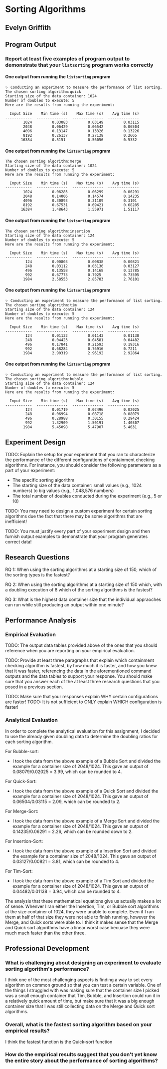 # Sorting Algorithms

## Evelyn Griffith

## Program Output

### Report at least five examples of program output to demonstrate that your `listsorting` program works correctly

#### One output from running the `listsorting` program

```
✨ Conducting an experiment to measure the performance of list sorting.
The chosen sorting algorithm:quick
Starting size of the data container: 1024
Number of doubles to execute: 5
Here are the results from running the experiment:

  Input Size    Min time (s)    Max time (s)    Avg time (s)
------------  --------------  --------------  --------------
        1024         0.03083         0.03149         0.03115
        2048         0.06429         0.06542         0.06504
        4096         0.13147         0.13326         0.13226
        8192         0.26137         0.27138         0.2665
       16384         0.5151          0.56056         0.5332
```

#### One output from running the `listsorting` program

```✨ Conducting an experiment to measure the performance of list sorting.
The chosen sorting algorithm:merge
Starting size of the data container: 1024
Number of doubles to execute: 5
Here are the results from running the experiment:

  Input Size    Min time (s)    Max time (s)    Avg time (s)
------------  --------------  --------------  --------------
        1024         0.06285         0.06299         0.06291
        2048         0.14006         0.14574         0.14235
        4096         0.30893         0.31109         0.3101
        8192         0.67531         0.69421         0.68285
       16384         1.48643         1.55971         1.51117
```

#### One output from running the `listsorting` program

```✨ Conducting an experiment to measure the performance of list sorting.
The chosen sorting algorithm:insertion
Starting size of the data container: 124
Number of doubles to execute: 5
Here are the results from running the experiment:

  Input Size    Min time (s)    Max time (s)    Avg time (s)
------------  --------------  --------------  --------------
         124         0.00803         0.00838         0.00821
         248         0.03112         0.03136         0.03127
         496         0.13558         0.14168         0.13785
         992         0.67773         0.7925          0.73595
        1984         2.58553         2.85783         2.76101
```

#### One output from running the `listsorting` program

```
✨ Conducting an experiment to measure the performance of list sorting.
The chosen sorting algorithm:tim
Starting size of the data container: 124
Number of doubles to execute: 5
Here are the results from running the experiment:

  Input Size    Min time (s)    Max time (s)    Avg time (s)
------------  --------------  --------------  --------------
         124         0.01132         0.01143         0.01138
         248         0.04423         0.04581         0.04482
         496         0.17841         0.21593         0.19316
         992         0.68284         0.76916         0.7211
        1984         2.90319         2.96192         2.92864
```

#### One output from running the `listsorting` program

```
✨ Conducting an experiment to measure the performance of list sorting.
The chosen sorting algorithm:bubble
Starting size of the data container: 124
Number of doubles to execute: 5
Here are the results from running the experiment:

  Input Size    Min time (s)    Max time (s)    Avg time (s)
------------  --------------  --------------  --------------
         124         0.01719         0.02496         0.02025
         248         0.06994         0.08718         0.08079
         496         0.28988         0.30155         0.29424
         992         1.32909         1.50191         1.40307
        1984         5.45098         5.47907         5.4631
```

## Experiment Design

TODO: Explain the setup for your experiment that you ran to characterize the
performance of the different configurations of containment checking algorithms.
For instance, you should consider the following parameters as a part of your
experiment:

- The specific sorting algorithm
- The starting size of the data container: small values (e.g., 1024 numbers) to big
  values (e.g., 1,048,576 numbers)
- The total number of doubles conducted during the experiment (e.g., 5 or 10)

TODO: You may need to design a custom experiment for certain sorting algorithms
due the fact that there may be some algorithms that are inefficient!

TODO: You must justify every part of your experiment design and then furnish
output examples to demonstrate that your program generates correct data!

## Research Questions

RQ 1: When using the sorting algorithms at a starting size of 150, which of the sorting types is the fastest?

RQ 2: When using the sorting algorithms at a starting size of 150 which, with a doubling execution of 8 which of the sorting algorithms is the fastest?

RQ 3: What is the highest data container size that the individual appraoches can run while still producing an output within one minute?

## Performance Analysis

### Empirical Evaluation

TODO: The output data tables provided above of the ones that you should
reference when you are reporting on your empirical evaluation.

TODO: Provide at least three paragraphs that explain which containment checking
algorithm is fastest, by how much it is faster, and how you knew that it was
faster, referencing the data in the aforementioned command outputs and the data
tables to support your response. You should make sure that you answer each of
the at least three research questions that you posed in a previous section.

TODO: Make sure that your responses explain WHY certain configurations are faster!
TODO: It is not sufficient to ONLY explain WHICH configuration is faster!

### Analytical Evaluation

In order to complete the analytical evaluation for this assignment, I decided to use the already given doubling data to determine the doubling ratios for each sorting algorithm.

For Bubble-sort:

- I took the data from the above example of a Bubble Sort and divided the example for a container size of 2048/1024. This gave an output of 0.08079/0.02025 = 3.99, which can be rounded to 4.

For Quick-Sort:

- I took the data from the above example of a Quick Sort and divided the example for a container size of 2048/1024. This gave an output of 0.06504/0.03115 = 2.09, which can be rounded to 2.

For Merge-Sort:

- I took the data from the above example of a Merge Sort and divided the example for a container size of 2048/1024. This gave an output of 0.14235/0.06291 = 2.26, which can be rounded down to 2.

For Insertion-Sort:

- I took the data from the above example of a Insertion Sort and divided the example for a container size of 2048/1024. This gave an output of 0.03127/0.00821 = 3.81, which can be rounded to 4.

For Tim-Sort:

- I took the data from the above example of a Tim Sort and divided the example for a container size of 2048/1024. This gave an output of 0.04482/0.01138 = 3.94, which can be rounded to 4.

The analysis that these mathematical equations give us actually makes a lot of sense. Whenver I ran either the Insertion, Tim, or Bubble sort algorithms at the size container of 1024, they were unable to complete. Even if I ran them at half of that size they were not able to finish running, however the Merge, and Quick sorts were able to. I think it makes sense that the Merge and Quick sort algorithms have a linear worst case becuase they were much much faster than the other three.

## Professional Development

### What is challenging about designing an experiment to evaluate sorting algorithm's performance?

I think one of the most challenging aspects is finding a way to set every algorithm on common ground so that you can test a certain variable. One of the things I struggled with was making sure that the container size I picked was a small enough container that Tim, Bubble, and Insertion could run it in a relatively quick amount of time, but make sure that it was a big enough container size that I was still collecting data on the Merge and Quick sort algorithms.

### Overall, what is the fastest sorting algorithm based on your empirical results?

I think the fastest function is the Quick-sort function

### How do the empirical results suggest that you don't yet know the entire story about the performance of sorting algorithms?


